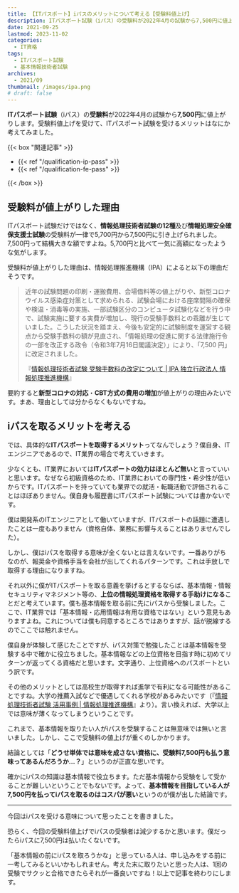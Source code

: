 ```yaml
---
title: 【ITパスポート】iパスのメリットについて考える【受験料値上げ】
description: ITパスポート試験（iパス）の受験料が2022年4月の試験から7,500円に値上がりします。受験料値上げを受けて、ITパスポート試験を受けるメリットはなにか考えてみました。
date: 2021-09-25
lastmod: 2023-11-02
categories: 
  - IT資格
tags: 
  - ITパスポート試験
  - 基本情報技術者試験
archives: 
  - 2021/09
thumbnail: /images/ipa.png
# draft: false
---
```


**ITパスポート試験**（iパス）の**受験料**が2022年4月の試験から**7,500円**に値上がりします。受験料値上げを受けて、ITパスポート試験を受けるメリットはなにか考えてみました。

{{< box "関連記事" >}}
<ul>
<li>{{< ref "/qualification-ip-pass" >}}</li>
<li>{{< ref "/qualification-fe-pass" >}}</li>
</ul>
{{< /box >}}

## 受験料が値上がりした理由

ITパスポート試験だけではなく、**情報処理技術者試験の12種**及び**情報処理安全確保支援士試験**の受験料が一律で5,700円から7,500円に引き上げられました。7,500円って結構大きな額ですよね。5,700円と比べて一気に高額になったような気がします。

受験料が値上がりした理由は、情報処理推進機構（IPA）によると以下の理由だそうです。

> 近年の試験問題の印刷・運搬費用、会場借料等の値上がりや、新型コロナウイルス感染症対策として求められる、試験会場における座席間隔の確保や検温・消毒等の実施、一部試験区分のコンピュータ試験化などを行う中で、試験実施に要する実費が増加し、現行の受験手数料との乖離が生じていました。こうした状況を踏まえ、今後も安定的に試験制度を運営する観点から受験手数料の額が見直され、「情報処理の促進に関する法律施行令の一部を改正する政令（令和3年7月16日閣議決定）」により、「7,500 円」に改定されました。  
>
>『[情報処理技術者試験 受験手数料の改定について \| IPA 独立行政法人 情報処理推進機構](https://www.ipa.go.jp/shiken/2021/jukenryou20210716.html)』

要約すると**新型コロナの対応**・**CBT方式の費用の増加**が値上がりの理由みたいです。まあ、理由としては分からなくもないですね。

## iパスを取るメリットを考える

では、具体的な**ITパスポートを取得するメリット**ってなんでしょう？僕自身、ITエンジニアであるので、IT業界の場合で考えていきます。

少なくとも、IT業界においては**ITパスポートの効力はほとんど無い**と言っていいと思います。なぜなら初級資格のため、IT業界においての専門性・希少性が低いからです。ITパスポートを持っていても業界での就活・転職活動で評価されることはほぼありません。僕自身も履歴書にITパスポート試験については書かないです。

僕は開発系のITエンジニアとして働いていますが、ITパスポートの話題に遭遇したことは一度もありません（資格自体、業務に影響与えることはありませんでした）。

しかし、僕はiパスを取得する意味が全くないとは言えないです。一番ありがちなのが、報奨金や資格手当を会社が出してくれるパターンです。これは手放しで取得する理由になりますね。

それ以外に僕がITパスポートを取る意義を挙げるとするならば、基本情報・情報セキュリティマネジメント等の、**上位の情報処理資格を取得する手助けになる**ことだと考えています。僕も基本情報を取る前に先にiパスから受験しました。ここで、IT業界では「基本情報・応用情報は有用な資格ではない」という意見もありますよね。これについては僕も同意するところではありますが、話が脱線するのでここでは触れません。

僕自身が体験して感じたことですが、iパス対策で勉強したことは基本情報を受験する中で確かに役立ちました。基本情報などの上位資格を目指す時に初めてリターンが返ってくる資格だと思います。文字通り、上位資格へのパスポートという訳です。

その他のメリットとしては高校生が取得すれば進学で有利になる可能性があることですね。大学の推薦入試などで優遇してくれる学校があるみたいです（『[情報処理技術者試験 活用事例 | 情報処理推進機構](https://www.ipa.go.jp/shiken/about/jirei/index.html)』より）。言い換えれば、大学以上では意味が薄くなってしまうということです。

これまで、基本情報を取りたい人がiパスを受験することは無意味では無いと言いました。しかし、ここで受験料の値上げが重くのしかかります。

結論としては「**どうせ単体では意味を成さない資格に、受験料7,500円も払う意味ってあるんだろうか…？**」というのが正直な思いです。

確かにiパスの知識は基本情報で役立ちます。ただ基本情報から受験をして受かることが難しいということでもないです。よって、**基本情報を目指している人が7,500円を払ってiパスを取るのはコスパが悪い**というのが僕が出した結論です。

* * *

今回はiパスを受ける意味について思ったことを書きました。

恐らく、今回の受験料値上げでiパスの受験者は減少するかと思います。僕だったらiパスに7,500円は払いたくないです。

「基本情報の前にiパスを取ろうかな」と思っている人は、申し込みをする前に一考してみるといいかもしれません。考えた末に取りたいと思った人は、1回の受験でサクッと合格できたらそれが一番良いですね！以上で記事を終わりにします。